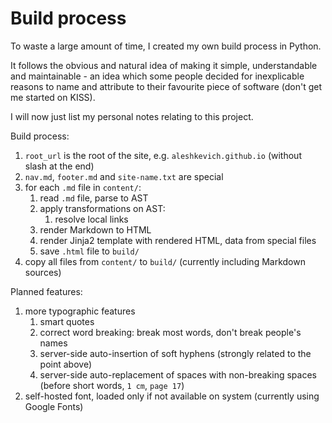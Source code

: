 # Build process

To waste a large amount of time, I created my own build process in Python.

It follows the obvious and natural idea of making it simple, understandable and maintainable - an idea which some people decided for inexplicable reasons to name and attribute to their favourite piece of software (don't get me started on KISS).

I will now just list my personal notes relating to this project. 

Build process:
1. `root_url` is the root of the site, e.g. `aleshkevich.github.io` (without slash at the end)
1. `nav.md`, `footer.md` and `site-name.txt` are special
1. for each `.md` file in `content/`:
    1. read `.md` file, parse to AST
    1. apply transformations on AST:
        1. resolve local links
    1. render Markdown to HTML
    1. render Jinja2 template with rendered HTML, data from special files
    1. save `.html` file to `build/`
1. copy all files from `content/` to `build/` (currently including Markdown sources)

Planned features:
1. more typographic features 
    1. smart quotes
    1. correct word breaking: break most words, don't break people's names
    1. server-side auto-insertion of soft hyphens (strongly related to the point above)
    1. server-side auto-replacement of spaces with non-breaking spaces (before short words, `1 cm`, `page 17`)
1. self-hosted font, loaded only if not available on system (currently using Google Fonts)
